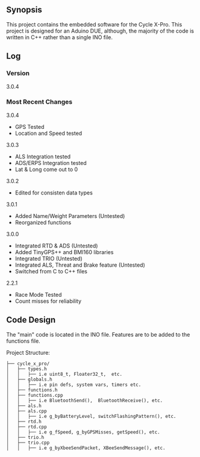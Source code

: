 ## Synopsis

This project contains the embedded software for the Cycle X-Pro. This project is designed for an Aduino DUE, although, the majority of the code is written in C++ rather than a single INO file.

## Log

### Version

3.0.4

### Most Recent Changes

3.0.4
- GPS Tested
- Location and Speed tested

3.0.3
- ALS Integration tested
- ADS/ERPS Integration tested
- Lat & Long come out to 0

3.0.2
- Edited for consisten data types

3.0.1
- Added Name/Weight Parameters (Untested)
- Reorganized functions

3.0.0
- Integrated RTD & ADS (Untested)
- Added TinyGPS++ and BMI160 libraries
- Integrated TRIO (Untested)
- Integrated ALS, Threat and Brake feature (Untested)
- Switched from C to C++ files

2.2.1
- Race Mode Tested
- Count misses for reliability

## Code Design

The "main" code is located in the INO file. Features are to be added to the functions file.

Project Structure:
```
├── cycle_x_pro/
│   ├── types.h
│   │   ├── i.e uint8_t, Floater32_t,  etc.
│   ├── globals.h
│   │   ├── i.e pin defs, system vars, timers etc.
│   ├── functions.h
│   ├── functions.cpp
│   │   ├── i.e BluetoothSend(),  BluetoothReceive(), etc.
│   ├── als.h
│   ├── als.cpp
│   │   ├── i.e g_byBatteryLevel, switchFlashingPattern(), etc.
│   ├── rtd.h
│   ├── rtd.cpp
│   │   ├── i.e g_fSpeed, g_byGPSMisses, getSpeed(), etc.
│   ├── trio.h
│   ├── trio.cpp
│   │   ├── i.e g_byXbeeSendPacket, XBeeSendMessage(), etc.

```
